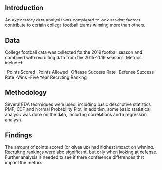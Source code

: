 ## Introduction

An exploratory data analysis was completed to look at what factors contribute to certain college football teams winning more than others.

## Data

College football data was collected for the 2019 football season and combined with recruiting data from the 2015-2019 seasons.  Metrics included:

-Points Scored
-Points Allowed
-Offense Success Rate
-Defense Success Rate
-Wins
-Five Year Recruting Ranking

## Methodology

Several EDA techniques were used, including basic descriptive statistics, PMF, CDF and Normal Probability Plot. In addition, some basic statistical analysis was done on the data, including correlations and a regression analysis.

## Findings

The amount of points scored (or given up) had highest impact on winning.  Recruiting rankings were also significant, but only when looking at defense.  Further analysis is needed to see if there conference differences that impact the metrics.

